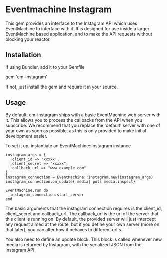 # Eventmachine Instagram

This gem provides an interface to the Instagram API which uses EventMachine to interface with it. It is designed for use inside a larger EventMachine based application, and to make the API requests without blocking your reactor.

## Installation

If using Bundler, add it to your Gemfile

  gem 'em-instagram'

If not, just install the gem and require it in your source.

## Usage

By default, em-instagram ships with a basic EventMachine web server with it. This allows you to process the callbacks from the API when you subscribe. We recommend that you replace the 'default' server with one of your own as soon as possible, as this is only provided to make initial development easier.

To set it up, instantiate an EventMachine::Instagram instance

    instagram_args = {
      :client_id => 'xxxxx',
      :client_secret => "xxxxx",
      :callback_url => "www.example.com"
    }
    instagram_connection = EventMachine::Instagram.new(instagram_args)
    instagram_connection.on_update{|media| puts media.inspect}

    EventMachine.run do
      instagram_connection.start_server
    end

The basic arguments that the instagram connection requires is the client_id, client_secret and callback_url. The callback_url is the url of the server that this client is running on. By default, the provided server will just intercept any request aimed at the route, but if you define your own server (more on that later), you can alter how it behaves to different url's.

You also need to define an update block. This block is called whenever new media is returned by Instagram, with the serialized JSON from the Instagram API.
